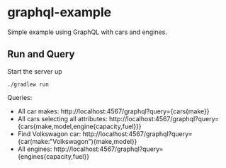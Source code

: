 # graphql-example

Simple example using GraphQL with cars and engines.

## Run and Query

Start the server up

```shell
./gradlew run
```

Queries:

- All car makes: http://localhost:4567/graphql?query={cars{make}}
- All cars selecting all attributes: http://localhost:4567/graphql?query={cars{make,model,engine{capacity,fuel}}}
- Find Volkswagon car: http://localhost:4567/graphql?query={car(make:"Volkswagon"){make,model}}
- All engines: http://localhost:4567/graphql?query={engines{capacity,fuel}}
